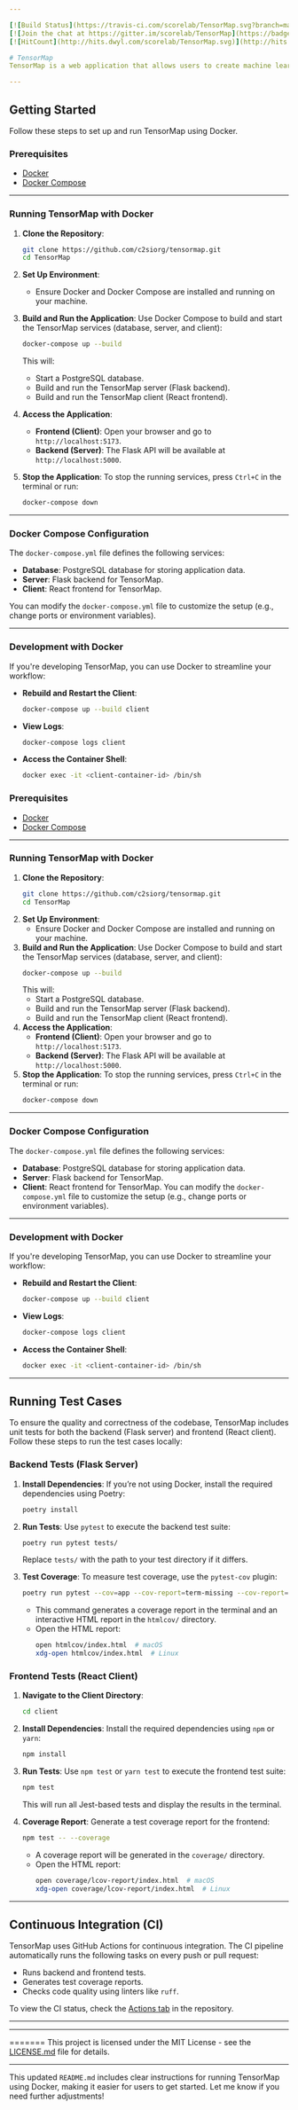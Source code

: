 ```yaml
---

[![Build Status](https://travis-ci.com/scorelab/TensorMap.svg?branch=master)](https://travis-ci.com/scorelab/TensorMap)  
[![Join the chat at https://gitter.im/scorelab/TensorMap](https://badges.gitter.im/Join%20Chat.svg)](https://gitter.im/scorelab/TensorMap)  
[![HitCount](http://hits.dwyl.com/scorelab/TensorMap.svg)](http://hits.dwyl.com/scorelab/TensorMap)

# TensorMap
TensorMap is a web application that allows users to create machine learning algorithms visually. TensorMap supports reverse engineering of the visual layout to a TensorFlow implementation in preferred languages. The goal of the project is to let beginners play with machine learning algorithms in TensorFlow without requiring extensive background knowledge about the library. For more details about the project, read our [project wiki](https://github.com/scorelab/TensorMap/wiki).

---
```


## Getting Started

Follow these steps to set up and run TensorMap using Docker.

### Prerequisites
- [Docker](https://docs.docker.com/get-docker/)
- [Docker Compose](https://docs.docker.com/compose/install/)

---

### Running TensorMap with Docker

1. **Clone the Repository**:
   ```bash
   git clone https://github.com/c2siorg/tensormap.git
   cd TensorMap
   ```

2. **Set Up Environment**:
   - Ensure Docker and Docker Compose are installed and running on your machine.

3. **Build and Run the Application**:
   Use Docker Compose to build and start the TensorMap services (database, server, and client):
   ```bash
   docker-compose up --build
   ```

   This will:
   - Start a PostgreSQL database.
   - Build and run the TensorMap server (Flask backend).
   - Build and run the TensorMap client (React frontend).

4. **Access the Application**:
   - **Frontend (Client)**: Open your browser and go to `http://localhost:5173`.
   - **Backend (Server)**: The Flask API will be available at `http://localhost:5000`.

5. **Stop the Application**:
   To stop the running services, press `Ctrl+C` in the terminal or run:
   ```bash
   docker-compose down
   ```

---

### Docker Compose Configuration
The `docker-compose.yml` file defines the following services:
- **Database**: PostgreSQL database for storing application data.
- **Server**: Flask backend for TensorMap.
- **Client**: React frontend for TensorMap.

You can modify the `docker-compose.yml` file to customize the setup (e.g., change ports or environment variables).

---

### Development with Docker
If you're developing TensorMap, you can use Docker to streamline your workflow:
- **Rebuild and Restart the Client**:
  ```bash
  docker-compose up --build client
  ```
- **View Logs**:
  ```bash
  docker-compose logs client
  ```
- **Access the Container Shell**:
  ```bash
  docker exec -it <client-container-id> /bin/sh
  ```



### Prerequisites
- [Docker](https://docs.docker.com/get-docker/)
- [Docker Compose](https://docs.docker.com/compose/install/)

---
### Running TensorMap with Docker
1. **Clone the Repository**:
   ```bash
   git clone https://github.com/c2siorg/tensormap.git
   cd TensorMap
   ```
2. **Set Up Environment**:
   - Ensure Docker and Docker Compose are installed and running on your machine.
3. **Build and Run the Application**:
   Use Docker Compose to build and start the TensorMap services (database, server, and client):
   ```bash
   docker-compose up --build
   ```
   This will:
   - Start a PostgreSQL database.
   - Build and run the TensorMap server (Flask backend).
   - Build and run the TensorMap client (React frontend).
4. **Access the Application**:
   - **Frontend (Client)**: Open your browser and go to `http://localhost:5173`.
   - **Backend (Server)**: The Flask API will be available at `http://localhost:5000`.
5. **Stop the Application**:
   To stop the running services, press `Ctrl+C` in the terminal or run:
   ```bash
   docker-compose down
   ```

---
### Docker Compose Configuration
The `docker-compose.yml` file defines the following services:
- **Database**: PostgreSQL database for storing application data.
- **Server**: Flask backend for TensorMap.
- **Client**: React frontend for TensorMap.
You can modify the `docker-compose.yml` file to customize the setup (e.g., change ports or environment variables).

---
### Development with Docker
If you're developing TensorMap, you can use Docker to streamline your workflow:
- **Rebuild and Restart the Client**:
  ```bash
  docker-compose up --build client
  ```
- **View Logs**:
  ```bash
  docker-compose logs client
  ```
- **Access the Container Shell**:
  ```bash
  docker exec -it <client-container-id> /bin/sh
  ```

---
## Running Test Cases
To ensure the quality and correctness of the codebase, TensorMap includes unit tests for both the backend (Flask server) and frontend (React client). Follow these steps to run the test cases locally:

### Backend Tests (Flask Server)
1. **Install Dependencies**:
   If you’re not using Docker, install the required dependencies using Poetry:
   ```bash
   poetry install
   ```
2. **Run Tests**:
   Use `pytest` to execute the backend test suite:
   ```bash
   poetry run pytest tests/
   ```
   Replace `tests/` with the path to your test directory if it differs.

3. **Test Coverage**:
   To measure test coverage, use the `pytest-cov` plugin:
   ```bash
   poetry run pytest --cov=app --cov-report=term-missing --cov-report=html tests/
   ```
   - This command generates a coverage report in the terminal and an interactive HTML report in the `htmlcov/` directory.
   - Open the HTML report:
     ```bash
     open htmlcov/index.html  # macOS
     xdg-open htmlcov/index.html  # Linux
     ```

### Frontend Tests (React Client)
1. **Navigate to the Client Directory**:
   ```bash
   cd client
   ```
2. **Install Dependencies**:
   Install the required dependencies using `npm` or `yarn`:
   ```bash
   npm install
   ```
3. **Run Tests**:
   Use `npm test` or `yarn test` to execute the frontend test suite:
   ```bash
   npm test
   ```
   This will run all Jest-based tests and display the results in the terminal.

4. **Coverage Report**:
   Generate a test coverage report for the frontend:
   ```bash
   npm test -- --coverage
   ```
   - A coverage report will be generated in the `coverage/` directory.
   - Open the HTML report:
     ```bash
     open coverage/lcov-report/index.html  # macOS
     xdg-open coverage/lcov-report/index.html  # Linux
     ```

---
## Continuous Integration (CI)
TensorMap uses GitHub Actions for continuous integration. The CI pipeline automatically runs the following tasks on every push or pull request:
- Runs backend and frontend tests.
- Generates test coverage reports.
- Checks code quality using linters like `ruff`.

To view the CI status, check the [Actions tab](https://github.com/scorelab/TensorMap/actions) in the repository.

---

---
=======
This project is licensed under the MIT License - see the [LICENSE.md](https://github.com/scorelab/TensorMap/blob/master/LICENSE) file for details.

---

This updated `README.md` includes clear instructions for running TensorMap using Docker, making it easier for users to get started. Let me know if you need further adjustments!


